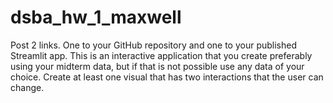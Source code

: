 # dsba_hw_1_maxwell

Post 2 links.  One to your GitHub repository and one to your published Streamlit app.  This is an interactive application that you create preferably using your midterm data, but if that is not possible use any data of your choice.  Create at least one visual that has two interactions that the user can change.
